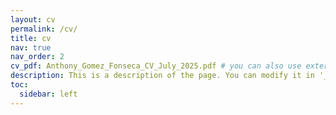 ```yaml
---
layout: cv
permalink: /cv/
title: cv
nav: true
nav_order: 2
cv_pdf: Anthony_Gomez_Fonseca_CV_July_2025.pdf # you can also use external links here
description: This is a description of the page. You can modify it in '_pages/cv.md'. You can also change or remove the top pdf download button.
toc:
  sidebar: left
---
```

